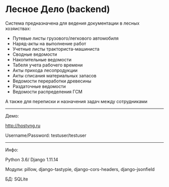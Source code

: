 # Лесное Дело (backend)
Система предназначена для ведения документации в лесных хозяиствах:
- Путевые листы грузового/легкового автомобиля
- Наряд-акты на выполнение работ
- Учетные листы тракториста-машиниста
- Сводные ведомости
- Накопительные ведомости
- Табеля учета рабочего времени
- Акты прихода лесопродукции
- Акты списания материальных запасов
- Ведомости переработки древесины
- Раздаточные ведомости
- Ведомости распределения ГСМ

А также для переписки и назначения задач между сотрудниками


<hr>

Демо:

http://hostyng.ru

Username/Password: testuser/testuser

<hr>

Инфо:

Python 3.6/ Django 1.11.14

Модули: pillow, django-tastypie, django-cors-headers, django-jsonfield

БД: SQLite

